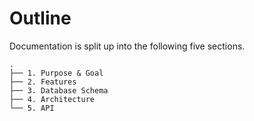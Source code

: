# Outline

Documentation is split up into the following five sections.

```
.
├── 1. Purpose & Goal
├── 2. Features
├── 3. Database Schema
├── 4. Architecture
└── 5. API
```
